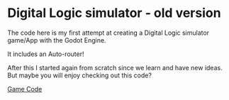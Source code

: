 # Digital Logic simulator - old version

The code here is my first attempt at creating a Digital Logic simulator game/App with the Godot Engine.

It includes an Auto-router!

After this I started again from scratch since we learn and have new ideas. But maybe you will enjoy checking out this code?

[Game Code](game)
